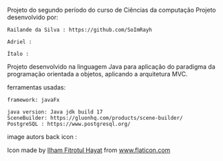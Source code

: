 Projeto do segundo período do curso de Ciências da computação
Projeto desenvolvido por:

    Railande da Silva : https://github.com/SoImRayh

    Adriel :

    Ítalo : 


Projeto desenvolvido na linguagem Java para aplicação do paradigma da programação orientada a objetos, aplicando a arquitetura MVC.
    
ferramentas usadas:

    framework: javaFx 

    java version: Java jdk build 17
    SceneBuilder: https://gluonhq.com/products/scene-builder/
    PostgreSQL : https://www.postgresql.org/

image autors
    back icon : <div>Icon made by <a href="" title="Ilham Fitrotul Hayat">Ilham Fitrotul Hayat</a> from <a href="https://www.flaticon.com/" title="Flaticon">www.flaticon.com </a></div>